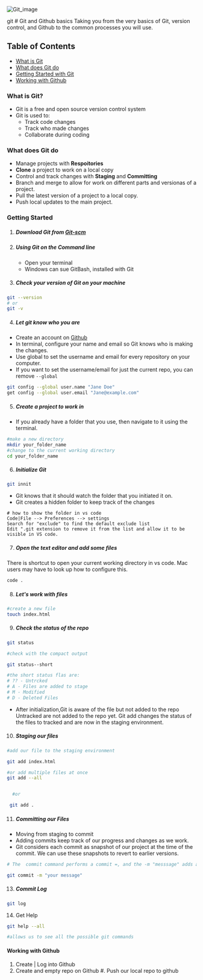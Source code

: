 ![Git_image](/Git_image.png)

git # Git and Github basics
Taking you from the very basics of Git, version control, and Github to the common processes you will use.

## Table of Contents
- [What is Git](#what-is-git)
- [What does Git do](#what-does-git-do)
- [Getting Started with Git](#getting-started)
- [Working with Github](#working-with-github)

### What is Git?
- Git is a free and open source version control system
- Git is used to:
  - Track code changes
  - Track who made changes
  - Collaborate during coding

### What does Git do
- Manage projects with **Respoitories**  
- **Clone** a project to work on a local copy
- Control and track changes with **Staging** and **Committing**
- Branch and merge to allow for work on different parts and versionas of a project.
- Pull the latest version of a project to a local copy.
- Push local updates to the main project.

### Getting Started
1. ##### Download Git from [Git-scm](htttps://git-scm.com)
2. ##### Using Git on the Command line
   - Open your terminal
   - Windows can sue GitBash, installed with Git

3. ##### Check your version of Git on your machine

```bash
git --version
# or
git -v
```
4. ##### Let git know who you are
- Create an account on [Github](https://github.com)
- In terminal, configure your name and email so Git knows who is making the changes.
- Use global to set the username and email for every repository on your computer.
- If you want to set the username/email for just the current repo, you can remove ```--global```

```bash
git config --global user.name "Jane Doe"
get config --global user.email "Jane@example.com"
```

5. ##### Create a project to work in
- If you already have a folder that you use, then  navigate to it using the terminal.

```bash
#make a new directory
mkdir your_folder_name
#change to the current working directory
cd your_folder_name
```
6. ##### Initialize Git 

```bash
git innit
```
- Git knows that it should watch the folder that you initiated it on.
- Git creates a hidden folder to keep track of the changes

```
# how to show the folder in vs code
Code|File --> Preferences --> settings
Search for "exclude" to find the default exclude list
Edit ".git extension to remove it from the list and allow it to be visible in VS code. 
```
7. ##### Open the text editor and add some files
There is  shortcut to open your current working directory in vs code. Mac users may have to look up how to configure this.

```bash
code .
```
8. ##### Let's work with files
```bash
#create a new file
touch index.html
```
9. ##### Check the status of the repo
```bash
git status

#check with the compact output

git status--short

#the short status flas are:
# ?? - Untrcked
# A - Files are added to stage
# M - Modified
# D - Deleted Files
``` 
- After initialization,Git is aware of the file but not added to the repo
Untracked are not added to the repo yet. Git add changes the status of the files to tracked and are now in the staging environment.

10. ##### Staging our files
```bash
#add our file to the staging environment

git add index.html

#or add multiple files at once
git add --all


  #or 

 git add .
 ``` 

 11. ##### Committing our Files
 - Moving from staging to commit
 - Adding commits keep track of our progress and changes as we work.
 - Git considers each commit as snapshot of our project at the time of the commit. We can use these snapshots to revert to earlier versions.

 ```bash
 # The  commit command performs a commit =, and the -m "messsage" adds a message

 git commit -m "your message"
 ```

 13. ##### Commit Log
 ```bash
 git log
 ```

 14. Get Help
 ```bash
 git help --all

 #allows us to see all the possible git commands
 ```
#### Working with Github
1. Create | Log into Github
2. Create and empty repo on Github
#. Push our local repo to github

